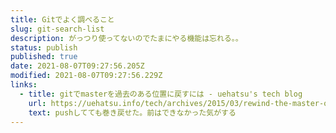 ```yaml
---
title: Gitでよく調べること
slug: git-search-list
description: がっつり使ってないのでたまにやる機能は忘れる。。
status: publish
published: true
date: 2021-08-07T09:27:56.205Z
modified: 2021-08-07T09:27:56.229Z
links:
  - title: gitでmasterを過去のある位置に戻すには - uehatsu's tech blog
    url: https://uehatsu.info/tech/archives/2015/03/rewind-the-master-on-git.html
    text: pushしてても巻き戻せた。前はできなかった気がする
---
```


